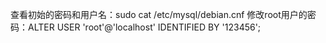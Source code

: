 查看初始的密码和用户名：sudo cat /etc/mysql/debian.cnf
修改root用户的密码：ALTER USER 'root'@'localhost' IDENTIFIED BY '123456'; 